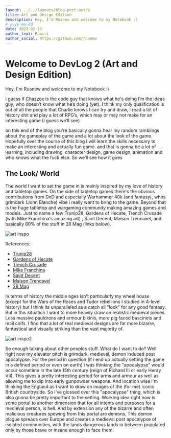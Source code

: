 ```yaml
---
layout: ../../layouts/blog-post.astro
title: Art and Design Edition
description: Hey, I'm Ruanew and welcome to my Notebook :)
# yyyy-mm-dd
date: 2023-02-13
author_text: Ruairi
author_social: https://github.com/ruanew
---
```


# Welcome to DevLog 2 (Art and Design Edition)

Hey, I'm Ruanew and welcome to my Notebook :)

I guess if [Chazzox](https://chazzox.uk/) is the code guy that knows what he's doing
I’m the ideas guy, who doesn’t know what he’s doing (yet). I think my only
qualification is out of all the people that Charlie knows I can try and draw, I read
a lot of history shit and play a lot of RPG’s, which may or may not make for an
interesting game (I guess we’ll see)

on this end of the blog you're basically gonna hear my random ramblings about the
gameplay of the game and a lot about the look of the game. Hopefully over the course
of this blog I will learn the skills necessary to make an interesting and actually
fun game. and that is gonna be a lot of learning, including drawing, character
design, game design, animation and who knows what the fuck else. So we’ll see how it
goes

## The Look/ World

The world I want to set the game in is mainly inspired by my love of history and
tabletop games. On the side of tabletop games there's the obvious contributions from
DnD and especially Warhammer 40k (and fantasy), whos grimdark (John Blanche) vibe i
really want to bring to the game. Beyond that is the huge tabletop and wargaming
community making amazing games and models. Just to name a few Trunip28, Gardens of
Hecate, Trench Crusade (with Mike Franchina's amazing art) , Saint Decent, Maison
Trencavel, and basically 80% of the stuff in 28 Mag (links below).

![art inspo](/blog/ruairi-inspiration-1.webp)

References:

-   [Trunip28](https://www.kickstarter.com/projects/turnip28/turnip28-the-forlorn-hope)
-   [Gardens of Hecate](https://gardensofhecate.com/)
-   [Trench Crusade](https://www.kickstarter.com/projects/brassmonkeygames/trench-crusade-communicant-anti-tank-hunter)
-   [Mike Franchina](https://www.artstation.com/sirfrancisdrake)
-   [Saint Decent](https://www.myminifactory.com/users/SaintDecent)
-   [Maison Trencavel](https://maison-trencavel.com/)
-   [28 Mag](https://28-mag.com/)

In terms of history the middle ages isn't particularly my wheel house (except for the
Wars of the Roses and Tudor rebellions I studied in A-level history) but I think its
unparalleled as a catch all "look" for any good fantasy. But in this situation I want
to more heavily draw on realistic medieval pieces. Less massive pauldrons and armour
bikinis, more pig faced bascinets and mail coifs. I find that a lot of real medieval
designs are far more bizarre, fantastical and visually striking than the vast
majority of.

![art inspo2](/blog/ruairi-inspiration-2.webp)

So enough talking about other peoples stuff. What do I want to do? Well right now my
elevator pitch is grimdark, medieval, demon induced post apocalypse. For the period
in question (if i end up actually setting the game in a defined period or even on
earth) i was thinking the "apocalypse" would occur sometime in the late 15th century
(reign of Richard III or early Henry VII). This gives a pretty interesting period for
arms and armour as well as allowing me to dip into early gunpowder weapons. And
location wise I'm thinking the England as I want to draw on images of the (for me)
iconic British countryside. So I've glossed over this "apocalypse" thing, which is
also gonna be pretty important to the setting. Working idea right now is some portal
to another dimension that for all intents and purposes for a medieval person, is
hell. And by extension any of the bizarre and often malicious creatures spewing from
this portal are demons. This demon plague spreads over Europe and creates a medieval
post apocalypse of isolated communities, with the lands dangerous lands in between
populated only by those brave or insane enough to face them.
